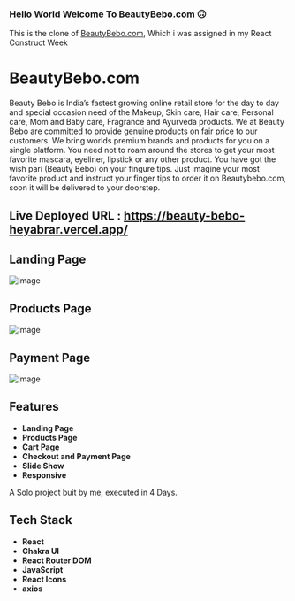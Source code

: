 ### Hello World Welcome To BeautyBebo.com 🙃

This is the clone of [BeautyBebo.com](https://www.beautybebo.com/), Which i was assigned in my React Construct Week

# BeautyBebo.com
Beauty Bebo is India’s fastest growing online retail store for the day to day and special occasion need of the Makeup, Skin care, Hair care, Personal care, Mom and Baby care, Fragrance and Ayurveda products. We at Beauty Bebo are committed to provide genuine products on fair price to our customers. We bring worlds premium brands and products for you on a single platform. You need not to roam around the stores to get your most favorite mascara, eyeliner, lipstick or any other product. You have got the wish pari (Beauty Bebo) on your fingure tips. Just imagine your most favorite product and instruct your finger tips to order it on Beautybebo.com, soon it will be delivered to your doorstep.

## Live Deployed URL : https://beauty-bebo-heyabrar.vercel.app/

## Landing Page

![image](https://user-images.githubusercontent.com/103938174/193416457-fb00e35e-9fee-4e6e-95c3-895ab2290f04.png)


## Products Page 
![image](https://user-images.githubusercontent.com/103938174/193416543-a2f189f0-05d8-4c3e-95d4-96181acda2e1.png)


## Payment Page 
![image](https://user-images.githubusercontent.com/103938174/193416627-3992cdd2-63b5-4023-a8a5-6a4bfca6b151.png)


## Features 
- **Landing Page**
- **Products Page**
- **Cart Page**
- **Checkout and Payment Page**
- **Slide Show**
- **Responsive**

A Solo project buit by me, executed in 4 Days.

## Tech Stack
- **React**
- **Chakra UI**
- **React Router DOM**
- **JavaScript**
- **React Icons**
- **axios**




